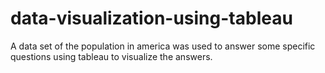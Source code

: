# data-visualization-using-tableau
A data set of the population in america was used to answer some specific questions using tableau to visualize the answers.
